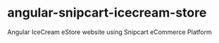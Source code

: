 # angular-snipcart-icecream-store
Angular IceCream eStore website using Snipcart eCommerce Platform
